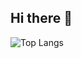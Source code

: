 ## Hi there 👋

![Top Langs](https://github-readme-stats.vercel.app/api/top-langs/?username=lipedevv&hide_progress=true)

